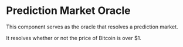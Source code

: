 # Prediction Market Oracle

This component serves as the oracle that resolves a prediction market.

It resolves whether or not the price of Bitcoin is over $1.
